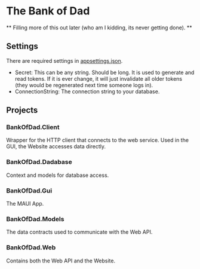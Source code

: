 # The Bank of Dad

** Filling more of this out later (who am I kidding, its never getting done). **

## Settings
There are required settings in [appsettings.json](BankOfDad/BankOfDad.Web/appsettings.json).
* Secret: This can be any string. Should be long. It is used to generate and read tokens. If it is ever change, it will just invalidate all older tokens (they would be regenerated next time someone logs in).
* ConnectionString: The connection string to your database.

## Projects
### BankOfDad.Client
Wrapper for the HTTP client that connects to the web service. Used in the GUI, the Website accesses data directly.
### BankOfDad.Dadabase
Context and models for database access.
### BankOfDad.Gui
The MAUI App.
### BankOfDad.Models
The data contracts used to communicate with the Web API.
### BankOfDad.Web
Contains both the Web API and the Website.
